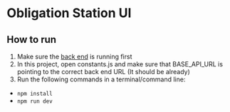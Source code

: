# Obligation Station UI

## How to run
1. Make sure the [back end](https://github.com/PorkSausages/ObligationStationBackEnd) is running first
2. In this project, open constants.js and make sure that BASE_API_URL is pointing to the correct back end URL (It should be already)
3. Run the following commands in a terminal/command line:
  - `npm install`
  - `npm run dev`
